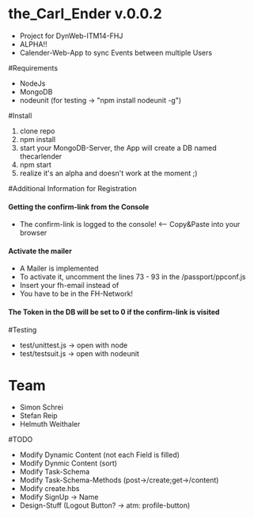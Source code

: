 # the_Carl_Ender v.0.0.2
- Project for DynWeb-ITM14-FHJ
- ALPHA!!
- Calender-Web-App to sync Events between multiple Users

#Requirements
- NodeJs
- MongoDB
- nodeunit (for testing -> "npm install nodeunit -g")

#Install
1. clone repo
2. npm install
3. start your MongoDB-Server, the App will create a DB named thecarlender
4. npm start
5. realize it's an alpha and doesn't work at the moment ;)

#Additional Information for Registration
#### Getting the confirm-link from the Console
- The confirm-link is logged to the console! <-- Copy&Paste into your browser

#### Activate the mailer
- A Mailer is implemented
- To activate it, uncomment the lines 73 - 93 in the /passport/ppconf.js
- Insert your fh-email instead of <YOUR EMAIL>
- You have to be in the FH-Network!

#### The Token in the DB will be set to 0 if the confirm-link is visited

#Testing
- test/unittest.js -> open with node
- test/testsuit.js -> open with nodeunit

# Team
* Simon Schrei
* Stefan Reip
* Helmuth Weithaler

#TODO
- Modify Dynamic Content (not each Field is filled)
- Modify Dynmic Content (sort)
- Modify Task-Schema
- Modify Task-Schema-Methods (post->/create;get->/content)
- Modify create.hbs
- Modify SignUp -> Name
- Design-Stuff (Logout Button? -> atm: profile-button)

